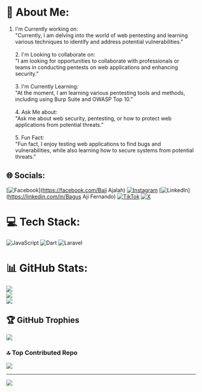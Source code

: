 # 💫 About Me:
1. I'm Currently working on:  <br>   "Currently, I am delving into the world of web pentesting and learning various techniques to identify and address potential vulnerabilities."<br><br>2. I'm Looking to collaborate on:  <br>   "I am looking for opportunities to collaborate with professionals or teams in conducting pentests on web applications and enhancing security."<br><br>3. I'm Currently Learning:  <br>   "At the moment, I am learning various pentesting tools and methods, including using Burp Suite and OWASP Top 10."<br><br>4. Ask Me about:  <br>   "Ask me about web security, pentesting, or how to protect web applications from potential threats."<br><br>5. Fun Fact:  <br>   "Fun fact, I enjoy testing web applications to find bugs and vulnerabilities, while also learning how to secure systems from potential threats."


## 🌐 Socials:
[![Facebook](https://img.shields.io/badge/Facebook-%231877F2.svg?logo=Facebook&logoColor=white)](https://facebook.com/Baji Ajalah) [![Instagram](https://img.shields.io/badge/Instagram-%23E4405F.svg?logo=Instagram&logoColor=white)](https://instagram.com/_bajif) [![LinkedIn](https://img.shields.io/badge/LinkedIn-%230077B5.svg?logo=linkedin&logoColor=white)](https://linkedin.com/in/Bagus Aji Fernando) [![TikTok](https://img.shields.io/badge/TikTok-%23000000.svg?logo=TikTok&logoColor=white)](https://tiktok.com/@bajif.tiktok) [![X](https://img.shields.io/badge/X-black.svg?logo=X&logoColor=white)](https://x.com/_bajif) 

# 💻 Tech Stack:
![JavaScript](https://img.shields.io/badge/javascript-%23323330.svg?style=for-the-badge&logo=javascript&logoColor=%23F7DF1E) ![Dart](https://img.shields.io/badge/dart-%230175C2.svg?style=for-the-badge&logo=dart&logoColor=white) ![Laravel](https://img.shields.io/badge/laravel-%23FF2D20.svg?style=for-the-badge&logo=laravel&logoColor=white)
# 📊 GitHub Stats:
![](https://github-readme-stats.vercel.app/api?username=MrBaji&theme=tokyonight&hide_border=false&include_all_commits=false&count_private=false)<br/>
![](https://github-readme-streak-stats.herokuapp.com/?user=MrBaji&theme=tokyonight&hide_border=false)<br/>
![](https://github-readme-stats.vercel.app/api/top-langs/?username=MrBaji&theme=tokyonight&hide_border=false&include_all_commits=false&count_private=false&layout=compact)

## 🏆 GitHub Trophies
![](https://github-profile-trophy.vercel.app/?username=MrBaji&theme=tokyonight&no-frame=false&no-bg=true&margin-w=4)

### 🔝 Top Contributed Repo
![](https://github-contributor-stats.vercel.app/api?username=MrBaji&limit=5&theme=dark&combine_all_yearly_contributions=true)

---
[![](https://visitcount.itsvg.in/api?id=MrBaji&icon=0&color=0)](https://visitcount.itsvg.in)

<!-- Proudly created with GPRM ( https://gprm.itsvg.in ) -->
